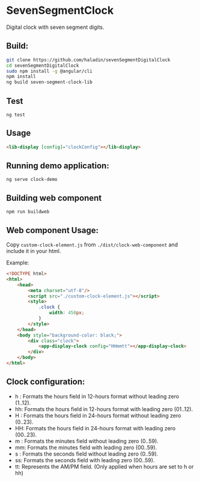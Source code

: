 
# SevenSegmentClock

Digital clock with seven segment digits.

## Build:

```bash
git clone https://github.com/haladin/sevenSegmentDigitalClock
cd sevenSegmentDigitalClock
sudo npm install -g @angular/cli
npm install
ng build seven-segment-clock-lib
```

## Test
    
`ng test`

## Usage

```html
<lib-display [config]="clockConfig"></lib-display>
```

## Running demo application:

`ng serve clock-demo`

## Building web component

`npm run buildweb`

## Web component Usage:

Copy `custom-clock-element.js` from `./dist/clock-web-component` and include it in your html.

Example:
```html
<!DOCTYPE html>
<html>
    <head>
        <meta charset="utf-8"/>
		<script src="./custom-clock-element.js"></script>        
        <style>
            .clock {
                width: 450px;
            }
        </style>
    </head>
    <body style="background-color: black;">
        <div class="clock">
            <app-display-clock config="HHmmtt"></app-display-clock>
        </div>
    </body>
</html>
```

## Clock configuration:

-   h : Formats the hours field in 12-hours format without leading zero (1..12).
-   hh: Formats the hours field in 12-hours format with leading zero (01..12).
-   H : Formats the hours field in 24-hours format without leading zero (0..23).
-   HH: Formats the hours field in 24-hours format with leading zero (00..23).
-   m : Formats the minutes field without leading zero (0..59).
-   mm: Formats the minutes field with leading zero (00..59).
-   s : Formats the seconds field without leading zero (0..59).
-   ss: Formats the seconds field with leading zero (00..59).
-   tt: Represents the AM/PM field. (Only applied when hours are set to h or hh)
